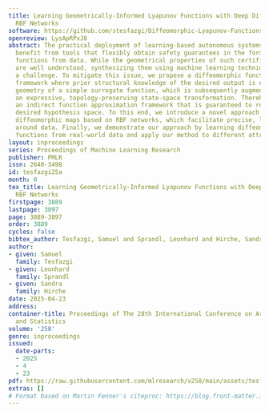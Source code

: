 ```yaml
---
title: Learning Geometrically-Informed Lyapunov Functions with Deep Diffeomorphic
  RBF Networks
software: https://github.com/stesfazgi/Diffeomorphic-Lyapunov-Functions
openreview: LysApRPxJ8
abstract: The practical deployment of learning-based autonomous systems would greatly
  benefit from tools that flexibly obtain safety guarantees in the form of certificate
  functions from data. While the geometrical properties of such certificate functions
  are well understood, synthesizing them using machine learning techniques still remains
  a challenge. To mitigate this issue, we propose a diffeomorphic function learning
  framework where prior structural knowledge of the desired output is encoded in the
  geometry of a simple surrogate function, which is subsequently augmented through
  an expressive, topology-preserving state-space transformation. Thereby, we achieve
  an indirect function approximation framework that is guaranteed to remain in the
  desired hypothesis space. To this end, we introduce a novel approach to construct
  diffeomorphic maps based on RBF networks, which facilitate precise, local transformations
  around data. Finally, we demonstrate our approach by learning diffeomorphic Lyapunov
  functions from real-world data and apply our method to different attractor systems.
layout: inproceedings
series: Proceedings of Machine Learning Research
publisher: PMLR
issn: 2640-3498
id: tesfazgi25a
month: 0
tex_title: Learning Geometrically-Informed Lyapunov Functions with Deep Diffeomorphic
  RBF Networks
firstpage: 3889
lastpage: 3897
page: 3889-3897
order: 3889
cycles: false
bibtex_author: Tesfazgi, Samuel and Sprandl, Leonhard and Hirche, Sandra
author:
- given: Samuel
  family: Tesfazgi
- given: Leonhard
  family: Sprandl
- given: Sandra
  family: Hirche
date: 2025-04-23
address:
container-title: Proceedings of The 28th International Conference on Artificial Intelligence
  and Statistics
volume: '258'
genre: inproceedings
issued:
  date-parts:
  - 2025
  - 4
  - 23
pdf: https://raw.githubusercontent.com/mlresearch/v258/main/assets/tesfazgi25a/tesfazgi25a.pdf
extras: []
# Format based on Martin Fenner's citeproc: https://blog.front-matter.io/posts/citeproc-yaml-for-bibliographies/
---
```

